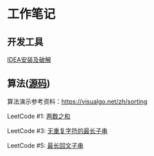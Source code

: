 # 工作笔记

## 开发工具

[IDEA安装及破解](2019-04-26-IDEA.md)

## 算法([源码](https://github.com/grapeqin/arithmetic.git))

算法演示参考资料：https://visualgo.net/zh/sorting

LeetCode #1: [两数之和](2019-05-25-IDEA.md)

LeetCode #3: [无重复字符的最长子串](2019-05-09-IDEA.md)

LeetCode #5: [最长回文子串](2019-05-15-IDEA.md)